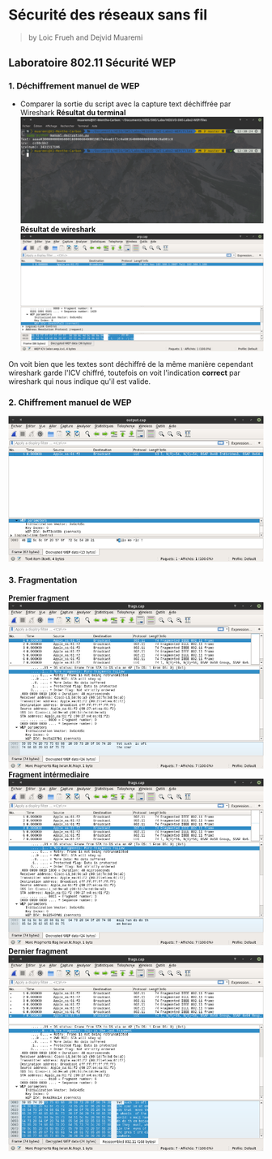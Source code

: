 # Sécurité des réseaux sans fil
>by Loic Frueh and Dejvid Muaremi
## Laboratoire 802.11 Sécurité WEP

### 1. Déchiffrement manuel de WEP   
- Comparer la sortie du script avec la capture text déchiffrée par Wireshark
  **Résultat du terminal**
  ![Résultat du terminal](./img/part1_terminal.png)
  **Résultat de wireshark**
  ![Résultat de wireshark](./img/part1_wireshark.png)

On voit bien que les textes sont déchiffré de la même manière cependant wireshark garde l'ICV chiffré, toutefois on voit l'indication **correct** par wireshark qui nous indique qu'il est valide.

### 2. Chiffrement manuel de WEP
![Résultat de wireshark](./img/part2_wireshark.png)


### 3. Fragmentation
**Premier fragment**
![Premier fragment](./img/part3_wireshark1.png)
**Fragment intérmediaire**
![Fragment intérmediaire](./img/part3_wireshark2.png)
**Dernier fragment**
![Dernier fragment](./img/part3_wireshark3.png)
